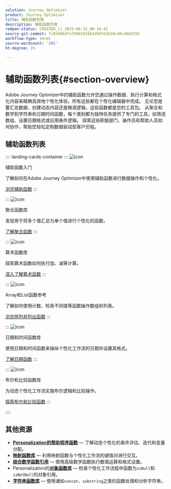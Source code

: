 ```yaml
---
solution: Journey Optimizer
product: Journey Optimizer
title: 辅助函数列表
description: 辅助函数列表
redpen-status: CREATED_||_2025-08-12_00-34-42
source-git-commit: fc85686dfa7d482416b439dfd1610cd0cd6b5555
workflow-type: tm+mt
source-wordcount: '301'
ht-degree: 3%

---
```



# 辅助函数列表{#section-overview}

Adobe Journey Optimizer中的辅助函数允许您通过操作数据、执行计算和格式化内容来精确高效地个性化体验，所有这些都在个性化编辑器中完成。 无论您是要汇总数据、创建动态内容还是微调逻辑，这些函数都是您的工具包。 从聚合和数学到字符串和日期时间函数，每个类别都为独特任务提供了专门的工具，如筛选数组、设置日期格式或应用条件逻辑。 探索这些职能部门、操作员和帮助人员如何协作，帮助您轻松定制数据驱动型客户历程。

## 辅助函数列表

:::: landing-cards-container
:::
![icon](https://cdn.experienceleague.adobe.com/icons/circle-play.svg?lang=zh-Hans)

辅助函数入门

了解如何在Adobe Journey Optimizer中使用辅助函数进行数据操作和个性化。

[浏览辅助函数](../using/personalization/functions/functions.md)
:::

:::
![icon](https://cdn.experienceleague.adobe.com/icons/list-check.svg?lang=zh-Hans)

聚合函数库

发现用于将多个值汇总为单个值进行个性化的函数。

[了解聚合函数](../using/personalization/functions/aggregation.md)
:::

:::
![icon](https://cdn.experienceleague.adobe.com/icons/code-branch.svg?lang=zh-Hans)

算术函数库

探索算术函数如何执行加、减等计算。

[深入了解算术函数](../using/personalization/functions/arithmetic-functions.md)
:::

:::
![icon](https://cdn.experienceleague.adobe.com/icons/code-branch.svg?lang=zh-Hans)

Array和List函数参考

了解如何使用计数、检索不同值等函数操作数组和列表。

[浏览阵列并列出函数](../using/personalization/functions/arrays-list.md)
:::

:::
![icon](https://cdn.experienceleague.adobe.com/icons/calendar-alt.svg?lang=zh-Hans)

日期和时间函数库

使用日期和时间函数来操纵个性化工作流的日期并设置其格式。

[了解日期函数](../using/personalization/functions/dates.md)
:::

:::
![icon](https://cdn.experienceleague.adobe.com/icons/code-branch.svg?lang=zh-Hans)

布尔和比较函数库

为动态个性化工作流实施布尔逻辑和比较操作。

[探索布尔和比较函数](../using/personalization/functions/operators.md)
:::

::::


## 其他资源

- **[Personalization的帮助程序函数](../using/personalization/functions/helpers.md)** — 了解动态个性化的条件评估、迭代和变量分配。
- **[映射函数库](../using/personalization/functions/maps.md)** — 利用映射函数与个性化工作流的键值对进行交互。
- **[综合数学函数引用](../using/personalization/functions/math.md)** — 使用高级数学函数执行数值运算和格式设置。
- Personalization的&#x200B;**[对象函数库](../using/personalization/functions/objects.md)** — 检查个性化工作流程中函数为`isNull`和`isNotNull`的对象引用。
- **[字符串函数库](../using/personalization/functions/string.md)** — 使用诸如`concat`、`substring`之类的函数处理和分析字符串。
